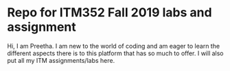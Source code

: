 # Repo for ITM352 Fall 2019 labs and assignment


Hi,
I am Preetha. I am new to the world of coding and am eager to learn the different aspects there is to this platform that has so much to offer.
I will also put all my ITM assignments/labs here.
